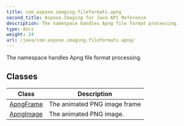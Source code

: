 ```yaml
---
title: com.aspose.imaging.fileformats.apng
second_title: Aspose.Imaging for Java API Reference
description: The namespace handles Apng file format processing.
type: docs
weight: 24
url: /java/com.aspose.imaging.fileformats.apng/
---
```


The namespace handles Apng file format processing.


## Classes

| Class | Description |
| --- | --- |
| [ApngFrame](../com.aspose.imaging.fileformats.apng/apngframe) | The animated PNG image frame |
| [ApngImage](../com.aspose.imaging.fileformats.apng/apngimage) | The animated PNG image. |
